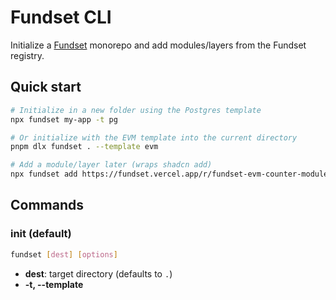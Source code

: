# Fundset CLI

Initialize a [Fundset](https://fundset.vercel.app) monorepo and add modules/layers from the Fundset registry.

## Quick start

```bash
# Initialize in a new folder using the Postgres template
npx fundset my-app -t pg

# Or initialize with the EVM template into the current directory
pnpm dlx fundset . --template evm

# Add a module/layer later (wraps shadcn add)
npx fundset add https://fundset.vercel.app/r/fundset-evm-counter-module.json
```

## Commands

### init (default)

```bash
fundset [dest] [options]
```

- **dest**: target directory (defaults to `.`)
- **-t, --template <template>**: `pg` or `evm`. If omitted, you'll be prompted.
- **--registry-url <url>**: defaults to `https://fundset.vercel.app`.

What it does (in order):

- Downloads `codefunded/fundset@main` as a tarball and extracts only files for the chosen template.
- Runs post-install edits:
  - updates root `package.json` and `packages/web/package.json`.
  - updates `payload.config.ts`.
  - creates a root README for the new project.
- Fetches registry metadata for the Counter module from `${registryUrl}/r/fundset-<template>-counter-module.json`.
- Installs the module via `npx -y shadcn@latest add <registry-json-url>`.
- Fixes shadcn imports to match the workspace.
- Installs any extra per-package dependencies returned by the registry metadata using `pnpm add` inside `packages/<pkg>`.
- Prints next steps.

Non-interactive usage example:

```bash
fundset init ./my-app --template pg
```

### add

```bash
fundset add <url>
```

Thin wrapper around `shadcn add`. Useful for adding modules/blocks later.

```bash
fundset add https://fundset.vercel.app/r/fundset-pg-counter-module.json
```

## Examples

```bash
# Create a Postgres template app in my-app/
npx fundset my-app -t pg

# Create an EVM template app in the current directory
npx fundset . -t evm

# Add a module after init
npx fundset add https://fundset.vercel.app/r/fundset-evm-counter-module.json
```

## Requirements

- Node.js 22 and a POSIX-like shell.
- `pnpm` available on your PATH (the CLI uses it to install deps inside packages).
- Network access to GitHub and the registry URL you pass.

## Notes

- If you omit `--template`, an interactive selector appears.
- Default registry URL is `https://fundset.vercel.app`; override with `--registry-url` for self-hosted registries.
- The binary name is `fundset`; the default command is the `init` flow. Use `fundset --help` for details.
